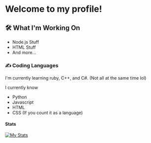 # Welcome to my profile!

## 🛠️ What I'm Working On

- Node.js Stuff
- HTML Stuff
- And more...

### ✍️ Coding Languages

I'm currently learning ruby, C++, and C#. (Not all at the same time lol)

I currently know 
- Python
- Javascript
- HTML
- CSS (If you count it as a language)

#### Stats

[![My Stats](https://github-readme-stats.vercel.app/api?username=loganpaxton)](https://github.com/anuraghazra/github-readme-stats)
